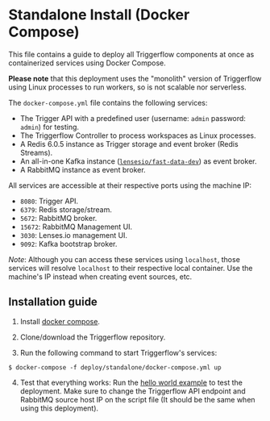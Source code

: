 # Standalone Install (Docker Compose)

This file contains a guide to deploy all Triggerflow components at once as containerized services using Docker Compose.

**Please note** that this deployment uses the "monolith" version of Triggerflow using Linux processes to run workers, so
is not scalable nor serverless.

The `docker-compose.yml` file contains the following services:
- The Trigger API with a predefined user (username: `admin` password: `admin`) for testing.
- The Triggerflow Controller to process workspaces as Linux processes.
- A Redis 6.0.5 instance as Trigger storage and event broker (Redis Streams).
- An all-in-one Kafka instance ([`lensesio/fast-data-dev`](https://github.com/lensesio/fast-data-dev)) as event broker.
- A RabbitMQ instance as event broker.

All services are accessible at their respective ports using the machine IP:
- `8080`: Trigger API.
- `6379`: Redis storage/stream.
- `5672`: RabbitMQ broker.
- `15672`: RabbitMQ Management UI.
- `3030`: Lenses.io management UI.
- `9092`: Kafka bootstrap broker.

*Note*: Although you can access these services using `localhost`, those services will resolve `localhost` to their
respective local container. Use the machine's IP instead when creating event sources, etc.

## Installation guide

1. Install [docker compose](https://docs.docker.com/compose/install/).

2. Clone/download the Triggerflow repository.

3. Run the following command to start Triggerflow's services:
```
$ docker-compose -f deploy/standalone/docker-compose.yml up
```

4. Test that everything works: Run the [hello world example](../examples/hello_world.py) to test the deployment.
Make sure to change the Triggerflow API endpoint and RabbitMQ source host IP on the script file (It should be the same
when using this deployment).




 




